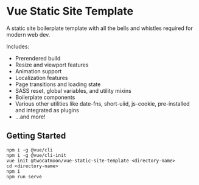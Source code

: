 # Vue Static Site Template

A static site boilerplate template with all the bells and whistles required for modern web dev.

Includes:
- Prerendered build
- Resize and viewport features
- Animation support
- Localization features
- Page transitions and loading state
- SASS reset, global variables, and utility mixins
- Boilerplate components
- Various other utilities like date-fns, short-uiid, js-cookie, pre-installed and integrated as plugins
- ...and more!


## Getting Started

```
npm i -g @vue/cli
npm i -g @vue/cli-init
vue init @twocatmoon/vue-static-site-template <directory-name>
cd <directory-name>
npm i
npm run serve
```

